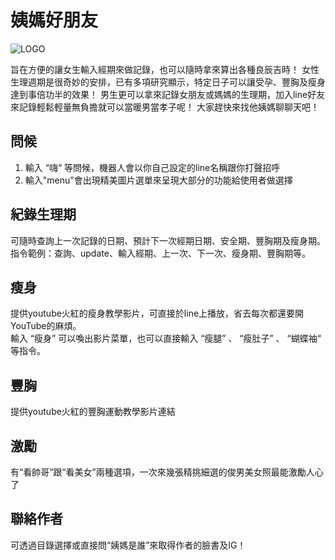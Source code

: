 姨媽好朋友
==========
![LOGO](line-chat-bot/qrcode.PNG)

旨在方便的讓女生輸入經期來做記錄，也可以隨時拿來算出各種良辰吉時！
女性生理週期是很奇妙的安排，已有多項研究顯示，特定日子可以讓受孕、豐胸及瘦身達到事倍功半的效果！
男生更可以拿來記錄女朋友或媽媽的生理期，加入line好友來記錄輕鬆輕量無負擔就可以當暖男當孝子呢！
大家趕快來找他姨媽聊聊天吧！

## 問候
1. 輸入 “嗨“ 等問候，機器人會以你自己設定的line名稱跟你打聲招呼     
2. 輸入"menu"會出現精美圖片選單來呈現大部分的功能給使用者做選擇       

## 紀錄生理期
可隨時查詢上一次記錄的日期、預計下一次經期日期、安全期、豐胸期及瘦身期。       
指令範例：查詢、update、輸入經期、上一次、下一次、瘦身期、豐胸期等。                    

## 瘦身
提供youtube火紅的瘦身教學影片，可直接於line上播放，省去每次都還要開YouTube的麻煩。        
輸入 “瘦身” 可以喚出影片菜單，也可以直接輸入 “瘦腿” 、 “瘦肚子” 、 “蝴蝶袖“ 等指令。                 

## 豐胸
提供youtube火紅的豐胸運動教學影片連結

## 激勵
有“看帥哥”跟“看美女”兩種選項，一次來幾張精挑細選的俊男美女照最能激勵人心了

## 聯絡作者
可透過目錄選擇或直接問“姨媽是誰”來取得作者的臉書及IG！


